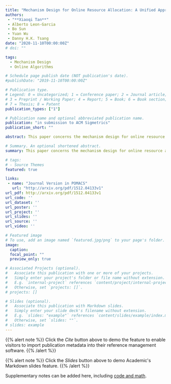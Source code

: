 ```yaml
---
title: "Mechanism Design for Online Resource Allocation: A Unified Approach"
authors:
 - "**Xiaoqi Tan**"
 - Alberto Leon-Garcia
 - Bo Sun
 - Yuan Wu
 - Danny H.K. Tsang
date: "2020-11-10T00:00:00Z"
# doi: ""

tags: 
  - Mechanism Design
  - Online Algorithms

# Schedule page publish date (NOT publication's date).
#publishDate: "2019-11-10T00:00:00Z"

# Publication type.
# Legend: 0 = Uncategorized; 1 = Conference paper; 2 = Journal article;
# 3 = Preprint / Working Paper; 4 = Report; 5 = Book; 6 = Book section;
# 7 = Thesis; 8 = Patent
publication_types: ["1"]

# Publication name and optional abbreviated publication name.
publication: "in submission to ACM Sigmetrics"
publication_short: ""

abstract: This paper concerns the mechanism design for online resource allocation in a strategic setting. In this setting, a single supplier allocates capacity-limited resources to requests that arrive in a sequential and arbitrary manner. Each request is associated with an agent who may act selfishly to misreport the requirement and valuation of her request. The supplier charges payment from agents whose requests are satisfied, but incurs a load-dependent supply cost. The goal is to design an incentive compatible online mechanism, which determines not only the resource allocation of each request, but also the payment of each agent, so as to (approximately) maximize the social welfare (i.e., aggregate valuations minus supply cost). We study this problem under the framework of competitive analysis. The major contribution of this paper is the development of a unified approach that achieves the best-possible competitive ratios for setups with different supply costs. Specifically, we show that when there is no supply cost or the supply cost function is linear, our model is essentially a standard 0-1 knapsack problem, for which our approach achieves logarithmic competitive ratios that match the state-of-the-art (which is optimal). For the more challenging setup when the supply cost is strictly-convex, we provide online mechanisms, for the first time, that lead to the optimal competitive ratios as well. To the best of our knowledge, this is the first approach that unifies the characterization of optimal competitive ratios in online resource allocation for different setups including zero, linear and strictly-convex supply costs.

# Summary. An optional shortened abstract.
summary: This paper concerns the mechanism design for online resource allocation in a strategic setting. In this setting, a single supplier allocates capacity-limited resources to requests that arrive in a sequential and arbitrary manner. Each request is associated with an agent who may act selfishly to misreport the requirement and valuation of her request.

# tags:
# - Source Themes
featured: true

links:
 - name: "Journal Version in POMACS"
   url: "http://arxiv.org/pdf/1512.04133v1"
url_pdf: http://arxiv.org/pdf/1512.04133v1
url_code: ''
url_dataset: ''
url_poster: ''
url_project: ''
url_slides: ''
url_source: ''
url_video: ''

# Featured image
# To use, add an image named `featured.jpg/png` to your page's folder.
image:
  caption:
  focal_point: ""
  preview_only: true

# Associated Projects (optional).
#   Associate this publication with one or more of your projects.
#   Simply enter your project's folder or file name without extension.
#   E.g. `internal-project` references `content/project/internal-project/index.md`.
#   Otherwise, set `projects: []`.
# projects: []

# Slides (optional).
#   Associate this publication with Markdown slides.
#   Simply enter your slide deck's filename without extension.
#   E.g. `slides: "example"` references `content/slides/example/index.md`.
#   Otherwise, set `slides: ""`.
# slides: example
---
```


{{% alert note %}}
Click the *Cite* button above to demo the feature to enable visitors to import publication metadata into their reference management software.
{{% /alert %}}

{{% alert note %}}
Click the *Slides* button above to demo Academic's Markdown slides feature.
{{% /alert %}}

Supplementary notes can be added here, including [code and math](https://sourcethemes.com/academic/docs/writing-markdown-latex/).
